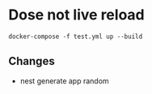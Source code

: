 # Dose not live reload

`docker-compose -f test.yml up --build`

## Changes

* nest generate app random
